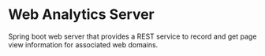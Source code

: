 # Web Analytics Server   

Spring boot web server that provides a REST service to record and get page view information for associated web domains. 



